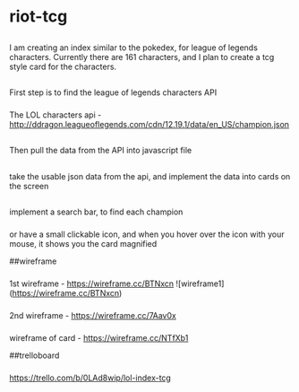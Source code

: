 # riot-tcg

##
I am creating an index similar to the pokedex, for league of legends characters. Currently there are 161 characters, and I plan to create a tcg style card for the characters.

##
First step is to find the league of legends characters API
###
The LOL characters api - http://ddragon.leagueoflegends.com/cdn/12.19.1/data/en_US/champion.json

##
Then pull the data from the API into javascript file

##
take the usable json data from the api, and implement the data into cards on the screen

##
implement a search bar, to find each champion
###
or have a small clickable icon, and when you hover over the icon with your mouse, it shows you the card magnified


##wireframe
###
1st wireframe - https://wireframe.cc/BTNxcn
![wireframe1] (https://wireframe.cc/BTNxcn)

###
2nd wireframe - https://wireframe.cc/7Aav0x

###
wireframe of card - https://wireframe.cc/NTfXb1


##trelloboard
###
https://trello.com/b/0LAd8wip/lol-index-tcg

